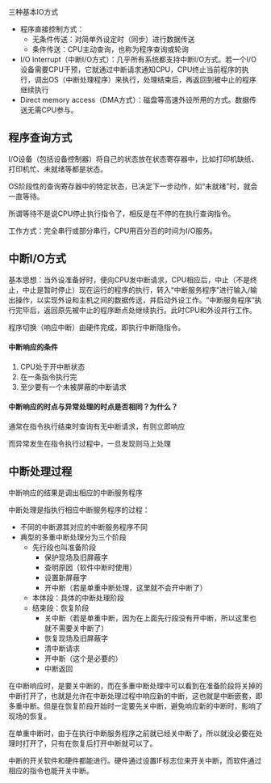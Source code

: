 三种基本IO方式

- 程序直接控制方式：
  - 无条件传送：对简单外设定时（同步）进行数据传送
  - 条件传送：CPU主动查询，也称为程序查询或轮询
- I/O Interrupt（中断I/O方式）：几乎所有系统都支持中断I/O方式。若一个I/O设备需要CPU干预，它就通过中断请求通知CPU，CPU终止当前程序的执行，调出OS（中断处理程序）来执行，处理结束后，再返回到被中止的程序继续执行
- Direct memory access（DMA方式）：磁盘等高速外设所用的方式。数据传送无需CPU参与。

## 程序查询方式

I/O设备（包括设备控制器）将自己的状态放在状态寄存器中，比如打印机缺纸、打印机忙、未就绪等都是状态。

OS阶段性的查询寄存器中的特定状态，已决定下一步动作，如“未就绪”时，就会一直等待。

所谓等待不是说CPU停止执行指令了，相反是在不停的在执行查询指令。

工作方式：完全串行或部分串行，CPU用百分百的时间为I/O服务。



## 中断I/O方式

 基本思想：当外设准备好时，便向CPU发中断请求，CPU相应后，中止（不是终止，中止是暂时停止）现在运行的程序的执行，转入“中断服务程序”进行输入/输出操作，以实现外设和主机之间的数据传送，并启动外设工作。“中断服务程序”执行完毕后，返回原先被中止的程序断点处继续执行。此时CPU和外设并行工作。

程序切换（响应中断）由硬件完成，即执行中断隐指令。

#### 中断响应的条件

1. CPU处于开中断状态
2. 在一条指令执行完
3. 至少要有一个未被屏蔽的中断请求

#### 中断响应的时点与异常处理的时点是否相同？为什么？

通常在指令执行结束时查询有无中断请求，有则立即响应

而异常发生在指令执行过程中，一旦发现则马上处理



## 中断处理过程

中断响应的结果是调出相应的中断服务程序

中断处理是指执行相应中断服务程序的过程：

- 不同的中断源其对应的中断服务程序不同
- 典型的多重中断处理分为三个阶段
  - 先行段也叫准备阶段
    - 保护现场及旧屏蔽字
    - 查明原因（软件中断时使用）
    - 设置新屏蔽字
    - 开中断（若是单重中断处理，这里就不会开中断了）
  - 本体段：具体的中断处理阶段
  - 结束段：恢复阶段
    - 关中断（若是单重中断，因为在上面先行段没有开中断，所以这里也就不需要关中断了）
    - 恢复现场及旧屏蔽字
    - 清中断请求
    - 开中断（这个是必要的）
    - 中断返回

在中断响应时，是要关中断的，而在多重中断处理中可以看到在准备阶段将关掉的中断打开了，也就是允许在中断处理过程中响应新的中断，这也就是中断嵌套，即多重中断。但是在恢复阶段开始时一定要先关中断，避免响应新的中断时，影响了现场的恢复。

在单重中断时，由于在执行中断服务程序之前就已经关中断了，所以就没必要在处理时打开了，只有在恢复后打开中断就可以了。

中断的开关软件和硬件都能进行。硬件通过设置IF标志位来开关中断，而软件通过相应的指令也能开关中断。